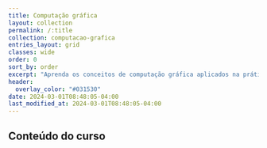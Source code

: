 ```yaml
---
title: Computação gráfica
layout: collection
permalink: /:title
collection: computacao-grafica
entries_layout: grid
classes: wide
order: 0
sort_by: order
excerpt: "Aprenda os conceitos de computação gráfica aplicados na prática usando o Unreal Engine e o Autodesk Maya."
header:
  overlay_color: "#031530"
date: 2024-03-01T08:48:05-04:00
last_modified_at: 2024-03-01T08:48:05-04:00
---
```


## Conteúdo do curso
